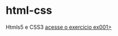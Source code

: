 # html-css
 Htmls5 e CSS3
<a href="https://ancelmoth.github.io/html-css/exercicios/ex001/index.html">acesse o exercicio ex001>
